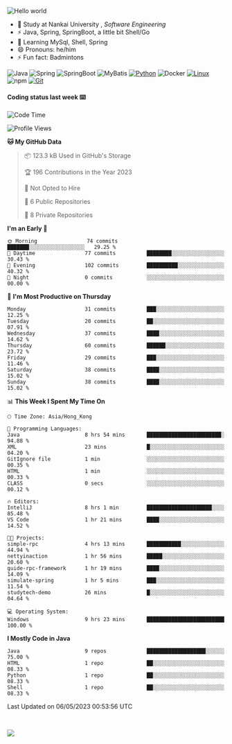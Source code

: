 

<img src="https://raw.githubusercontent.com/sagar-viradiya/sagar-viradiya/master/resources/banner.png" alt="Hello world">


<br/>


- 🍻  Study at Nankai University , _Software Engineering_
- ⚡  Java, Spring, SpringBoot, a little bit Shell/Go
- 🌱 Learning MySql, Shell, Spring
- 😄 Pronouns: he/him
- ⚡ Fun fact: Badmintons

![Java](https://img.shields.io/badge/-Java-007396?style=flat-square&logo=java&logoColor=ffffff)
![Spring](https://img.shields.io/badge/-Spring-green)
![SpringBoot](https://img.shields.io/badge/-SpringBoot-green)
![MyBatis](https://img.shields.io/badge/-MyBatis-yellowgreen)
[![Python](https://img.shields.io/badge/-Python-3776AB?style=flat-square&logo=python&logoColor=ffffff)](https://www.python.org/)
![Docker](https://img.shields.io/badge/Docker-2496ED?style=flat-square&logo=docker&logoColor=ffffff)
[![Linux](https://img.shields.io/badge/-Linux-333333?style=flat-square&logo=linux&logoColor=white)](https://www.linuxfoundation.org/)
![npm](https://img.shields.io/badge/-NPM-CB3837?style=flat-square&logo=npm&logoColor=white)
[![Git](https://img.shields.io/badge/-Git-f05032?style=flat-square&logo=git&logoColor=white)](https://git-scm.com/)

#### Coding status last week ⌨️

<!--START_SECTION:waka-->
![Code Time](http://img.shields.io/badge/Code%20Time-159%20hrs%209%20mins-blue)

![Profile Views](http://img.shields.io/badge/Profile%20Views-11-blue)

**🐱 My GitHub Data** 

> 📦 123.3 kB Used in GitHub's Storage 
 > 
> 🏆 196 Contributions in the Year 2023
 > 
> 🚫 Not Opted to Hire
 > 
> 📜 6 Public Repositories 
 > 
> 🔑 8 Private Repositories 
 > 
**I'm an Early 🐤** 

```text
🌞 Morning                74 commits          ███████░░░░░░░░░░░░░░░░░░   29.25 % 
🌆 Daytime                77 commits          ████████░░░░░░░░░░░░░░░░░   30.43 % 
🌃 Evening                102 commits         ██████████░░░░░░░░░░░░░░░   40.32 % 
🌙 Night                  0 commits           ░░░░░░░░░░░░░░░░░░░░░░░░░   00.00 % 
```
📅 **I'm Most Productive on Thursday** 

```text
Monday                   31 commits          ███░░░░░░░░░░░░░░░░░░░░░░   12.25 % 
Tuesday                  20 commits          ██░░░░░░░░░░░░░░░░░░░░░░░   07.91 % 
Wednesday                37 commits          ████░░░░░░░░░░░░░░░░░░░░░   14.62 % 
Thursday                 60 commits          ██████░░░░░░░░░░░░░░░░░░░   23.72 % 
Friday                   29 commits          ███░░░░░░░░░░░░░░░░░░░░░░   11.46 % 
Saturday                 38 commits          ████░░░░░░░░░░░░░░░░░░░░░   15.02 % 
Sunday                   38 commits          ████░░░░░░░░░░░░░░░░░░░░░   15.02 % 
```


📊 **This Week I Spent My Time On** 

```text
🕑︎ Time Zone: Asia/Hong_Kong

💬 Programming Languages: 
Java                     8 hrs 54 mins       ████████████████████████░   94.88 % 
XML                      23 mins             █░░░░░░░░░░░░░░░░░░░░░░░░   04.20 % 
GitIgnore file           1 min               ░░░░░░░░░░░░░░░░░░░░░░░░░   00.35 % 
HTML                     1 min               ░░░░░░░░░░░░░░░░░░░░░░░░░   00.33 % 
CLASS                    0 secs              ░░░░░░░░░░░░░░░░░░░░░░░░░   00.12 % 

🔥 Editors: 
IntelliJ                 8 hrs 1 min         █████████████████████░░░░   85.48 % 
VS Code                  1 hr 21 mins        ████░░░░░░░░░░░░░░░░░░░░░   14.52 % 

🐱‍💻 Projects: 
simple-rpc               4 hrs 13 mins       ███████████░░░░░░░░░░░░░░   44.94 % 
nettyinaction            1 hr 56 mins        █████░░░░░░░░░░░░░░░░░░░░   20.60 % 
guide-rpc-framework      1 hr 19 mins        ████░░░░░░░░░░░░░░░░░░░░░   14.09 % 
simulate-spring          1 hr 5 mins         ███░░░░░░░░░░░░░░░░░░░░░░   11.54 % 
studytech-demo           26 mins             █░░░░░░░░░░░░░░░░░░░░░░░░   04.64 % 

💻 Operating System: 
Windows                  9 hrs 23 mins       █████████████████████████   100.00 % 
```

**I Mostly Code in Java** 

```text
Java                     9 repos             ███████████████████░░░░░░   75.00 % 
HTML                     1 repo              ██░░░░░░░░░░░░░░░░░░░░░░░   08.33 % 
Python                   1 repo              ██░░░░░░░░░░░░░░░░░░░░░░░   08.33 % 
Shell                    1 repo              ██░░░░░░░░░░░░░░░░░░░░░░░   08.33 % 
```




 Last Updated on 06/05/2023 00:53:56 UTC
<!--END_SECTION:waka-->

<br/>

![](https://github-profile-trophy.vercel.app/?username=quincysky&column=7)







